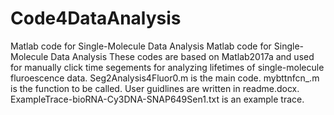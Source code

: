 # Code4DataAnalysis
Matlab code for Single-Molecule Data Analysis
Matlab code for Single-Molecule Data Analysis These codes are based on Matlab2017a and used for manually click time segements for analyzing lifetimes of single-molecule fluroescence data. 
Seg2Analysis4Fluor0.m is the main code. mybttnfcn_.m is the function to be called. 
User guidlines are written in readme.docx. 
ExampleTrace-bioRNA-Cy3DNA-SNAP649Sen1.txt is an example trace.
